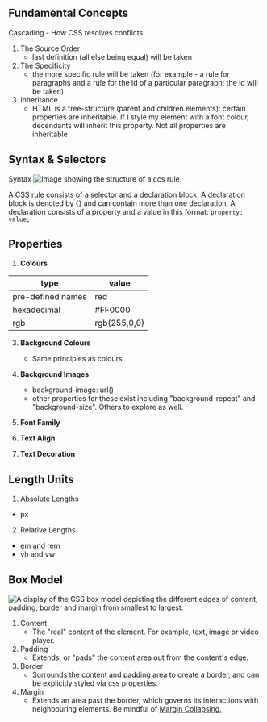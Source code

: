 ## Fundamental Concepts
Cascading - How CSS resolves conflicts
1. The Source Order
	- last definition (all else being equal) will be taken
2. The Specificity
	- the more specific rule will be taken (for example - a rule for paragraphs and a rule for the id of a particular paragraph: the id will be taken)
3. Inheritance
	- HTML is a tree-structure (parent and children elements): certain properties are inheritable. If I style my element with a font colour, decendants will inherit this property. Not all properties are inheritable

## Syntax & Selectors
Syntax
![Image showing the structure of a ccs rule.](https://www.w3schools.com/css/img_selector.gif)

A CSS rule consists of a selector and a declaration block.  A declaration block is denoted by {} and can contain more than one declaration.   A declaration consists of a property and a value in this format: `property: value;`
  
## Properties
1.  **Colours**

| type | value |
|--------|--------|
| pre-defined names| red |
| hexadecimal| #FF0000 |
| rgb| rgb(255,0,0) |

3. **Background Colours**
	- Same principles as colours
4. **Background Images**
	- background-image: url()
	- other properties for these exist including "background-repeat" and "background-size". Others to explore as well.
5. **Font Family**

6. **Text Align**

7. **Text Decoration**

  
 
## Length Units

1. Absolute Lengths

- px

2. Relative Lengths

 - em and rem
 - vh and vw

  

## Box Model

![A display of the CSS box model depicting the different edges of content, padding, border and margin from smallest to largest.](https://developer.mozilla.org/en-US/docs/Web/CSS/CSS_Box_Model/Introduction_to_the_CSS_box_model/boxmodel-%283%29.png)
1. Content
	- The "real" content of the element.  For example, text, image or video player.
2. Padding
	-  Extends, or "pads" the content area out from the content's edge.
3. Border
	- Surrounds the content and padding area to create a border, and can be explicitly styled via css properties.
4. Margin
	- Extends an area past the border, which governs its interactions with neighbouring elements.  Be mindful of [Margin Collapsing.](https://developer.mozilla.org/en-US/docs/Web/CSS/CSS_Box_Model/Mastering_margin_collapsing)